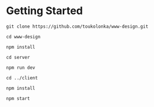 # Getting Started

`git clone https://github.com/toukolonka/www-design.git`

`cd www-design`

`npm install`

`cd server`

`npm run dev`

`cd ../client`

`npm install`

`npm start`
